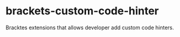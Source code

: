 brackets-custom-code-hinter
===========================

Bracktes extensions that allows developer add custom code hinters.

